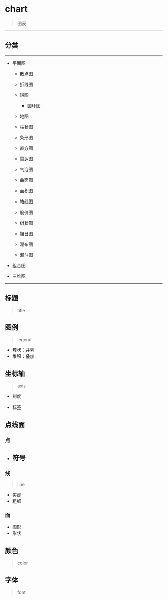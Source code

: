 # chart
> 图表
---
## 分类





---
- 平面图
    - 散点图

    - 折线图

    - 饼图
        - 圆环图

    - 地图

    - 柱状图
    - 条形图

    - 直方图
    - 雷达图

    - 气泡图

    - 曲面图
    - 面积图

    - 箱线图
    - 股价图

    - 树状图
    - 旭日图
    - 瀑布图
    - 漏斗图

- 组合图


- 三维图



---


## 标题
> title


## 图例
> legend

- 簇状：并列
- 堆积：叠加

## 坐标轴
> axis
- 刻度

- 标签



## 点线面

### 点
- 符号
    -


### 线
> line
- 实虚
- 粗细



### 面
- 图形
- 形状

## 颜色
> color

## 字体
> font
##


